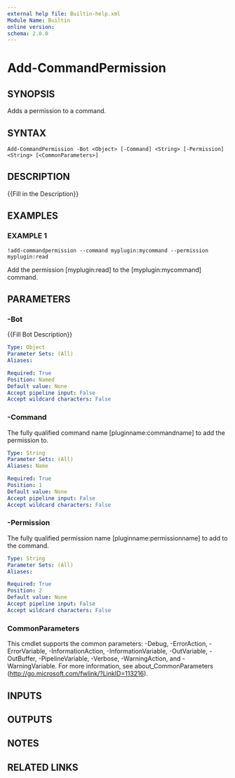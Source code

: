 ```yaml
---
external help file: Builtin-help.xml
Module Name: Builtin
online version:
schema: 2.0.0
---
```


# Add-CommandPermission

## SYNOPSIS
Adds a permission to a command.

## SYNTAX

```
Add-CommandPermission -Bot <Object> [-Command] <String> [-Permission] <String> [<CommonParameters>]
```

## DESCRIPTION
{{Fill in the Description}}

## EXAMPLES

### EXAMPLE 1
```
!add-commandpermission --command myplugin:mycommand --permission myplugin:read
```

Add the permission \[myplugin:read\] to the \[myplugin:mycommand\] command.

## PARAMETERS

### -Bot
{{Fill Bot Description}}

```yaml
Type: Object
Parameter Sets: (All)
Aliases:

Required: True
Position: Named
Default value: None
Accept pipeline input: False
Accept wildcard characters: False
```

### -Command
The fully qualified command name \[pluginname:commandname\] to add the permission to.

```yaml
Type: String
Parameter Sets: (All)
Aliases: Name

Required: True
Position: 1
Default value: None
Accept pipeline input: False
Accept wildcard characters: False
```

### -Permission
The fully qualified permission name \[pluginname:permissionname\] to add to the command.

```yaml
Type: String
Parameter Sets: (All)
Aliases:

Required: True
Position: 2
Default value: None
Accept pipeline input: False
Accept wildcard characters: False
```

### CommonParameters
This cmdlet supports the common parameters: -Debug, -ErrorAction, -ErrorVariable, -InformationAction, -InformationVariable, -OutVariable, -OutBuffer, -PipelineVariable, -Verbose, -WarningAction, and -WarningVariable.
For more information, see about_CommonParameters (http://go.microsoft.com/fwlink/?LinkID=113216).

## INPUTS

## OUTPUTS

## NOTES

## RELATED LINKS
